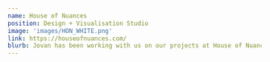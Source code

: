 ```yaml
---
name: House of Nuances 
position: Design + Visualisation Studio 
image: 'images/HON_WHITE.png'
link: https://houseofnuances.com/
blurb: Jovan has been working with us on our projects at House of Nuances, taking care of the 3D modeling. Honestly, it feels like there’s nothing he can’t model - whether it’s a super minimal object or the most ornate chair. The best part is that he is fast, reliable, and always has our back, which in this line of work is pure gold. Fiona Sindjelić, founder HON, Berlin.
---
```

